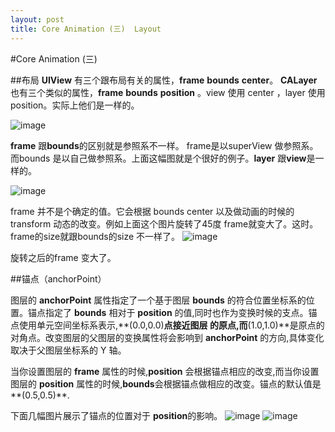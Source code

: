 ```yaml
---
layout: post
title: Core Animation (三)  Layout
---
```



#Core Animation (三)

##布局
**UIView** 有三个跟布局有关的属性，**frame** **bounds** **center**。 **CALayer** 也有三个类似的属性，**frame** **bounds** **position** 。view 使用 center ，layer 使用position。实际上他们是一样的。

![image](http://m2.img.libdd.com/farm4/2013/0908/15/2875A64D846B3A739E72CBE40653C6C84E8E392A3B4B6_540_309.JPEG)

**frame** 跟**bounds**的区别就是参照系不一样。 frame是以superView 做参照系。 而bounds 是以自己做参照系。上面这幅图就是个很好的例子。**layer** 跟**view**是一样的。

![image](https://developer.apple.com/library/ios/documentation/WindowsViews/Conceptual/ViewPG_iPhoneOS/Art/rotated_view.jpg)

frame 并不是个确定的值。它会根据 bounds center 以及做动画的时候的transform 动态的改变。例如上面这个图片旋转了45度 frame就变大了。这时。frame的size就跟bounds的size 不一样了。
![image](http://m2.img.libdd.com/farm4/2013/0908/15/6B69C122D6E1A980BA9FBE74E20E63D144DA6172230CC_600_400.PNG)

旋转之后的frame 变大了。

##锚点（anchorPoint）

图层的 **anchorPoint** 属性指定了一个基于图层 **bounds** 的符合位置坐标系的位置。锚点指定了 **bounds** 相对于 **position** 的值,同时也作为变换时候的支点。锚点使用单元空间坐标系表示,**(0.0,0.0)**点接近图层 的原点,而**(1.0,1.0)**是原点的对角点。改变图层的父图层的变换属性将会影响到 **anchorPoint** 的方向,具体变化取决于父图层坐标系的 Y 轴。

当你设置图层的 **frame** 属性的时候,**position** 会根据锚点相应的改变,而当你设置图层的 **position** 属性的时候,**bounds**会根据锚点做相应的改变。锚点的默认值是**(0.5,0.5)**.

下面几幅图片展示了锚点的位置对于 **position**的影响。
![image](http://m3.img.libdd.com/farm4/2013/0908/15/C9DA0E164914D457005A246C534030BD82A87510B80BC_657_726.PNG)
![image](http://m1.img.libdd.com/farm4/2013/0908/15/7F64FC799F69C56600175ACAF10941B6BF93D381B4E36_657_639.PNG)

